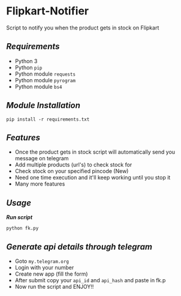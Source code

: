 # Flipkart-Notifier
Script to notify you when the product gets in stock on Flipkart

## ***Requirements***

- Python 3
- Python `pip`
- Python module `requests`
- Python module `pyrogram`
- Python module `bs4`

## ***Module Installation***

	pip install -r requirements.txt

## ***Features***

- Once the product gets in stock script will automatically send you message on telegram
- Add multiple products (url's) to check stock for
- Check stock on your specified pincode (New)
- Need one time execution and it'll keep working until you stop it
- Many more features

## ***Usage***

***Run script***

    python fk.py

## ***Generate api details through telegram***

- Goto `my.telegram.org`
- Login with your number
- Create new app (fill the form)
- After submit copy your `api_id` and `api_hash` and paste in fk.p
- Now run the script and ENJOY!!